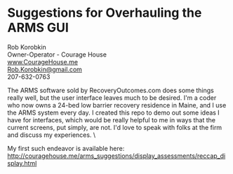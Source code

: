 # Suggestions for Overhauling the ARMS GUI

Rob Korobkin\
Owner-Operator - Courage House\
www.CourageHouse.me \
Rob.Korobkin@gmail.com \
207-632-0763


The ARMS software sold by RecoveryOutcomes.com does some things really well, but the user interface leaves much to be desired. I'm a coder who now owns a 24-bed low barrier recovery residence in Maine, and I use the ARMS system every day. I created this repo to demo out some ideas I have for interfaces, which would be really helpful to me in ways that the current screens, put simply, are not. I'd love to speak with folks at the firm and discuss my experiences. \\

My first such endeavor is available here:\
http://couragehouse.me/arms_suggestions/display_assessments/reccap_display.html
